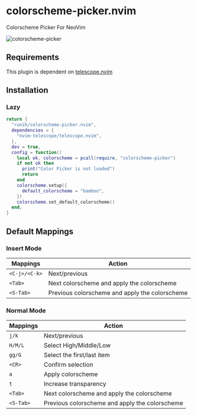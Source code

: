 # colorscheme-picker.nvim

Colorscheme Picker For NeoVim

![colorscheme-picker](https://github.com/runih/colorscheme-picker.nvim/assets/17590245/2a9a251a-0448-45a2-9ec2-d28b471e93ff)

## Requirements

This plugin is dependent on [telescope.nvim](https://github.com/nvim-telescope/telescope.nvim)

## Installation

### Lazy

```lua
return {
  "runih/colorscheme-picker.nvim",
  dependencies = {
    "nvim-telescope/telescope.nvim",
  },
  dev = true,
  config = function()
    local ok, colorscheme = pcall(require, "colorscheme-picker")
    if not ok then
      print("Color Picker is not loaded")
      return
    end
    colorscheme.setup({
      default_colorscheme = "bamboo",
    })
    colorscheme.set_default_colorscheme()
  end,
}
```

## Default Mappings

### Insert Mode

| Mappings      | Action                                         |
| ------------- | ---------------------------------------------- |
| `<C-j>/<C-k>` | Next/previous                                  |
| `<Tab>`       | Next colorscheme and apply the colorscheme     |
| `<S-Tab>`     | Previous colorscheme and apply the colorscheme |

### Normal Mode

| Mappings  | Action                                         |
| --------- | ---------------------------------------------- |
| `j/k`     | Next/previous                                  |
| `H/M/L`   | Select High/Middle/Low                         |
| `gg/G`    | Select the first/last item                     |
| `<CR>`    | Confirm selection                              |
| `a`       | Apply colorscheme                              |
| `t`       | Increase transparency                          |
| `<Tab>`   | Next colorscheme and apply the colorscheme     |
| `<S-Tab>` | Previous colorscheme and apply the colorscheme |
